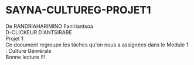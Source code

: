 # SAYNA-CULTUREG-PROJET1
De RANDRIAHARIMINO Faniriantsoa <br>
D-CLICKEUR D'ANTSIRABE <br>
Projet 1 <br>
Ce document regroupe les tâches qu'on nous a assignées dans le Module 1 : Culture Génrérale <br>
Bonne lecture !!!
